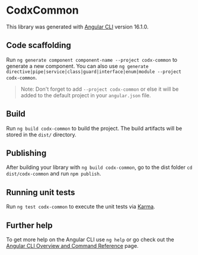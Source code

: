 # CodxCommon

This library was generated with [Angular CLI](https://github.com/angular/angular-cli) version 16.1.0.

## Code scaffolding

Run `ng generate component component-name --project codx-common` to generate a new component. You can also use `ng generate directive|pipe|service|class|guard|interface|enum|module --project codx-common`.
> Note: Don't forget to add `--project codx-common` or else it will be added to the default project in your `angular.json` file. 

## Build

Run `ng build codx-common` to build the project. The build artifacts will be stored in the `dist/` directory.

## Publishing

After building your library with `ng build codx-common`, go to the dist folder `cd dist/codx-common` and run `npm publish`.

## Running unit tests

Run `ng test codx-common` to execute the unit tests via [Karma](https://karma-runner.github.io).

## Further help

To get more help on the Angular CLI use `ng help` or go check out the [Angular CLI Overview and Command Reference](https://angular.io/cli) page.
